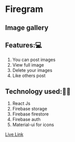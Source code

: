 # Firegram

## Image gallery

## Features:💻
1. You can post images
2. View full image
3. Delete your images
4. Like others post

## Technology used:👨‍💻
1. React Js
2. Firebase storage
3. Firebase firestore
4. Firebase auth
5. Material-ui for icons

[Live Link](https://firegram-62be6.web.app/)
